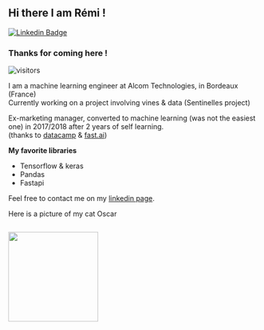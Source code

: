 ## Hi there I am Rémi !
[![Linkedin Badge](https://img.shields.io/badge/-LinkedIn-0e76a8?style=flat-square&logo=Linkedin&logoColor=white)](https://linkedin.com/in/remi-caland)
### Thanks for coming here ! 
![visitors](https://visitor-badge.glitch.me/badge?page_id=remic33.visitor-badge)

I am a machine learning engineer at Alcom Technologies, in Bordeaux (France)  
Currently working on a project involving vines & data (Sentinelles project)  

Ex-marketing manager, converted to machine learning (was not the easiest one) in 2017/2018 after 2 years of self learning.  
(thanks to [datacamp](https://www.datacamp.com/) & [fast.ai](https://www.fast.ai/))

**My favorite libraries**  
- Tensorflow & keras
- Pandas
- Fastapi


Feel free to contact me on my [linkedin page](https://linkedin.com/in/remi-caland). 

Here is a picture of my cat Oscar

<a href="https://zupimages.net/viewer.php?id=21/43/yx3x.jpg"><img src="https://zupimages.net/up/21/43/yx3x.jpg" alt="" /></a>

<img height="180em" src="https://github-readme-stats.vercel.app/api?username=remic33&show_icons=true&hide_border=true&&count_private=true&include_all_commits=true" />